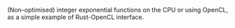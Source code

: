 (Non-optimised) integer exponential functions on the CPU or using OpenCL, as a simple example of Rust-OpenCL interface. 
